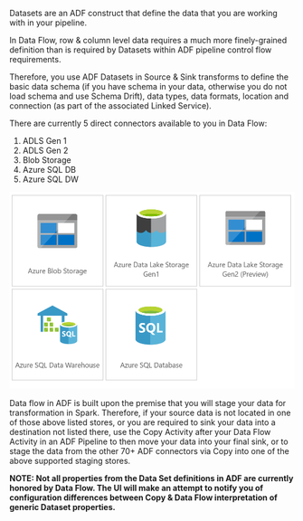 Datasets are an ADF construct that define the data that you are working with in your pipeline.

In Data Flow, row & column level data requires a much more finely-grained definition than is required by Datasets within ADF pipeline control flow requirements.

Therefore, you use ADF Datasets in Source & Sink transforms to define the basic data schema (if you have schema in your data, otherwise you do not load schema and use Schema Drift), data types, data formats, location and connection (as part of the associated Linked Service).

There are currently 5 direct connectors available to you in Data Flow:

1. ADLS Gen 1
2. ADLS Gen 2
3. Blob Storage
4. Azure SQL DB
5. Azure SQL DW

![Scource Transformation options](../images/sources5.png "source 5")

Data flow in ADF is built upon the premise that you will stage your data for transformation in Spark. Therefore, if your source data is not located in one of those above listed stores, or you are required to sink your data into a destination not listed there, use the Copy Activity after your Data Flow Activity in an ADF Pipeline to then move your data into your final sink, or to stage the data from the other 70+ ADF connectors via Copy into one of the above supported staging stores.

**NOTE: Not all properties from the Data Set definitions in ADF are currently honored by Data Flow. The UI will make an attempt to notify you of configuration differences between Copy & Data Flow interpretation of generic Dataset properties.**
